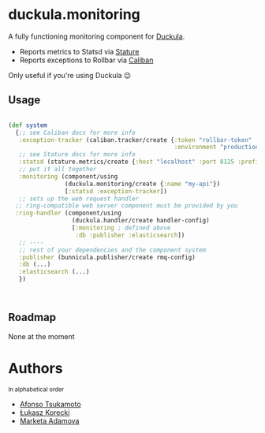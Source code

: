 # duckula.monitoring

A fully functioning monitoring component for [Duckula](https://github.com/nomnom-insights/nomnom.duckula).

- Reports metrics to Statsd via [Stature](https://github.com/nomnom-insights/nomnom.stature)
- Reports exceptions to Rollbar via [Caliban](https://github.com/nomnom-insights/nomnom.caliban)

Only useful if you're using Duckula :wink:

## Usage

```clojure

(def system
  {;; see Caliban docs for more info
   :exception-tracker (caliban.tracker/create {:token "rollbar-token"
                                               :environment "production"})
   ;; see Stature docs for more info
   :statsd (stature.metrics/create {:host "localhost" :port 8125 :prefix "duckula-test"})
   ;; put it all together
   :monitoring (component/using
                (duckula.monitoring/create {:name "my-api"})
                [:statsd :exception-tracker])
   ;; sets up the web request handler
  ;; ring-compatible web server component must be provided by you
  :ring-handler (component/using
                  (duckula.handler/create handler-config)
                  [:monitoring ; defined above
                   :db :publisher :elasticsearch])
   ;; ----
   ;; rest of your dependencies and the component system
   :publisher (bunnicula.publisher/create rmq-config)
   :db (...)
   :elasticsearch (...)
   })




```

## Roadmap

None at the moment

# Authors

<sup>In alphabetical order</sup>

- [Afonso Tsukamoto](https://github.com/AfonsoTsukamoto)
- [Łukasz Korecki](https://github.com/lukaszkorecki)
- [Marketa Adamova](https://github.com/MarketaAdamova)
